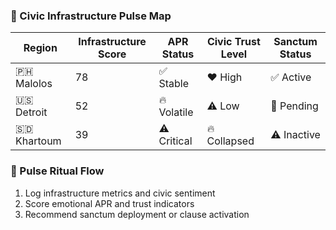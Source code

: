 ### 🧠 Civic Infrastructure Pulse Map

| Region         | Infrastructure Score | APR Status | Civic Trust Level | Sanctum Status |
|----------------|----------------------|-------------|--------------------|----------------|
| 🇵🇭 Malolos      | 78                   | ✅ Stable    | ❤️ High             | ✅ Active  
| 🇺🇸 Detroit      | 52                   | 🔥 Volatile  | ⚠️ Low              | 🔄 Pending  
| 🇸🇩 Khartoum     | 39                   | ⚠️ Critical  | 🔥 Collapsed         | ⚠️ Inactive  

### 🔄 Pulse Ritual Flow
1. Log infrastructure metrics and civic sentiment  
2. Score emotional APR and trust indicators  
3. Recommend sanctum deployment or clause activation
